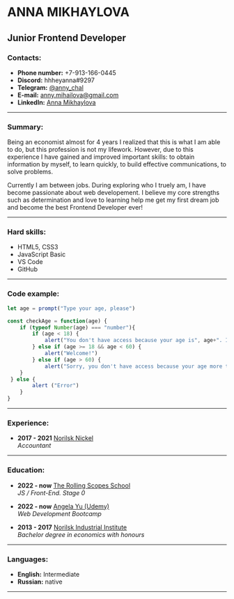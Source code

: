 # ANNA MIKHAYLOVA  
 Junior Frontend Developer  
---
### Contacts:
* **Phone number:** +7-913-166-0445
* **Discord:** hhheyanna#9297
* **Telegram:** [@anny_chal](https://t.me/anny_chal)
* **E-mail:** [anny.mihailova@gmail.com](mailto:anny.mihailova@gmail.com)
* **LinkedIn:** [Anna Mikhaylova](https://www.linkedin.com/in/mikhaylovaanna)
---
### Summary:

Being an economist almost for 4 years I realized that this is what I am able to do, but this profession is not my lifework. However, due to this experience I have gained and improved important skills: to obtain information by myself, to learn quickly, to build effective communications, to solve problems.

Currently I am between jobs. During exploring who I truely am, I have become passionate about web developement. I believe my core strengths such as determination and love to learning help me get my first dream job and become the best Frontend Developer ever!

---
### Hard skills:
* HTML5, CSS3
* JavaScript Basic
* VS Code
* GitHub
---
### Code example:
```js  
let age = prompt("Type your age, please")

const checkAge = function(age) {
    if (typeof Number(age) === "number"){
        if (age < 18) {
            alert("You don't have access because your age is", age+". It's less than 18")
        } else if (age >= 18 && age < 60) {
            alert("Welcome!")
        } else if (age > 60) {
            alert("Sorry, you don't have access because your age more than 60")
    }
 } else {
        alert ("Error")
    }
}  
```
---
### Experience:
* **2017 - 2021** [Norilsk Nickel](https://www.nornickel.com/)  
*Accountant*
---
### Education:
* **2022 - now** [The Rolling Scopes School](https://rs.school/)  
*JS / Front-End. Stage 0*

* **2022 - now** [Angela Yu (Udemy)](https://www.udemy.com/course/the-complete-web-development-bootcamp/)  
*Web Development Bootcamp*

* **2013 - 2017** [Norilsk Industrial Institute](https://www.norvuz.ru/)  
*Bachelor degree in economics with honours*
---
### Languages:
* **English:** Intermediate
* **Russian:** native
---